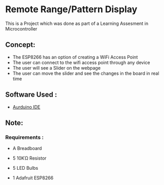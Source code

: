 # Remote Range/Pattern Display 

This is a Project which was done as part of a Learning Assesment in Microcontroller 

## Concept:

- The ESP8266 has an option of creating a WiFi Access Point 
- The user can connect to the wifi access point through any device 
- The user will see a Slider on the webpage 
- The user can move the slider and see the changes in the board in real time  

## Software Used :

- [Aurduino IDE](https://www.arduino.cc/en/main/software)

## Note:

  ### Requirements :

   - A Breadboard 
     
   - 5 10KΏ Resistor 
     
   - 5 LED Bulbs 
     
   - 1 Adafruit ESP8266

